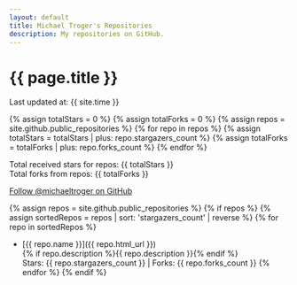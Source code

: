 ```yaml
---
layout: default
title: Michael Troger's Repositories
description: My repositories on GitHub.
---
```

# {{ page.title }}
Last updated at: {{ site.time }}

{% assign totalStars = 0 %}
{% assign totalForks = 0 %}
{% assign repos = site.github.public_repositories %}
{% for repo in repos %}
  {% assign totalStars = totalStars | plus: repo.stargazers_count %}
  {% assign totalForks = totalForks | plus: repo.forks_count %}
{% endfor %}

Total received stars for repos: {{ totalStars }}  
Total forks from repos: {{ totalForks }}

[Follow @michaeltroger on GitHub](https://github.com/michaeltroger)

{% assign repos = site.github.public_repositories %}
{% if repos %}
  {% assign sortedRepos = repos | sort: 'stargazers_count' | reverse %}
  {% for repo in sortedRepos %}
* [{{ repo.name }}]({{ repo.html_url }})  
  {% if repo.description %}{{ repo.description }}{% endif %}  
  Stars: {{ repo.stargazers_count }} | Forks: {{ repo.forks_count }}
  {% endfor %}
{% endif %}
